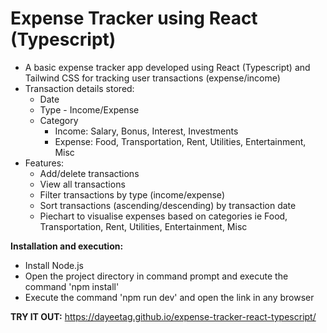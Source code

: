 # Expense Tracker using React (Typescript)

* A basic expense tracker app developed using React (Typescript) and Tailwind CSS for tracking user transactions (expense/income)
* Transaction details stored:
    - Date
    - Type - Income/Expense
    - Category
        - Income: Salary, Bonus, Interest, Investments
        - Expense: Food, Transportation, Rent, Utilities, Entertainment, Misc
* Features:
    - Add/delete transactions
    - View all transactions
    - Filter transactions by type (income/expense)
    - Sort transactions (ascending/descending) by transaction date
    - Piechart to visualise expenses based on categories ie Food, Transportation, Rent, Utilities, Entertainment, Misc

**Installation and execution:**

* Install Node.js 
* Open the project directory in command prompt and execute the command 'npm install'
* Execute the command 'npm run dev' and open the link in any browser

**TRY IT OUT:** https://dayeetag.github.io/expense-tracker-react-typescript/
